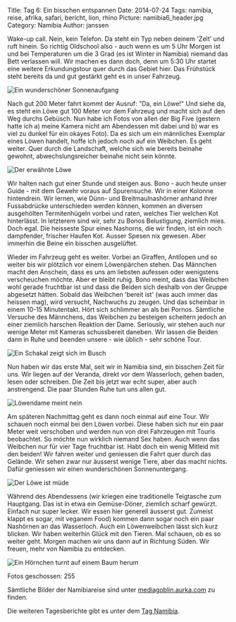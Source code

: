 Title: Tag 6: Ein bisschen entspannen
Date: 2014-07-24
Tags: namibia, reise, afrika, safari, bericht, lion, rhino
Picture: namibia6_header.jpg
Category: Namibia
Author: janssen

Wake-up call. Nein, kein Telefon. Da steht ein Typ neben deinem 'Zelt' und ruft hinein. So richtig Oldschool also - auch wenn es um 5 Uhr Morgen ist und bei Temperaturen um die 3 Grad (es ist Winter in Namibia) niemand das Bett verlassen will. Wir machen es dann doch, denn um 5:30 Uhr startet eine weitere Erkundungstour quer durch das Gebiet hier. Das Frühstück steht bereits da und gut gestärkt geht es in unser Fahrzeug.

![Ein wunderschöner Sonnenaufgang](http://mediagoblin.aurka.com/mgoblin_media/media_entries/287/ABC2757.medium.jpg)

Nach gut 200 Meter fahrt kommt der Ausruf: "Da, ein Löwe!" Und siehe da, es steht ein Löwe gut 100 Meter vor dem Fahrzeug und macht sich auf den Weg durchs Gebüsch. Nun habe ich Fotos von allen der Big Five (gestern hatte ich a) meine Kamera nicht am Abendessen mit dabei und b) war es viel zu dunkel für ein okayes Foto). Da es sich um ein männliches Exemplar eines Löwen handelt, hoffe ich jedoch noch auf ein Weibchen. Es geht weiter. Quer durch die Landschaft, welche sich wie bereits beinahe gewohnt, abwechslungsreicher beinahe nicht sein könnte.

![Der erwähnte Löwe](http://mediagoblin.aurka.com/mgoblin_media/media_entries/288/ABC2730.medium.jpg)

Wir halten nach gut einer Stunde und steigen aus. Bono - auch heute unser Guide - mit dem Gewehr voraus auf Spurensuche. Wir in einer Kolonne hintendrein. Wir lernen, wie Dünn- und Breitmaulnashörner anhand ihrer Fussabdrücke unterschieden werden können, kommen an diversen ausgehölten Termitenhügeln vorbei und raten, welches Tier welchen Kot hinterlässt. In letzterem sind wir, sehr zu Bonos Belustigung, ziemlich mies. Doch egal. Die heisseste Spur eines Nashorns, die wir finden, ist ein noch dampfender, frischer Haufen Kot. Ausser Spesen nix gewesen. Aber immerhin die Beine ein bisschen ausgelüftet.

Wieder im Fahrzeug geht es weiter. Vorbei an Giraffen, Antilopen und so weiter bis wir plötzlich vor einem Löwenpärchen stehen. Das Männchen macht den Anschein, dass es uns am liebsten aufessen oder wenigstens verscheuchen möchte. Aber er bleibt ruhig. Bono meint, dass das Weibchen wohl gerade fruchtbar ist und dass die Beiden sich deshalb von der Gruppe abgesetzt hätten. Sobald das Weibchen 'bereit ist' (was auch immer das heissen mag), wird versucht, Nachwuchs zu zeugen. Und das scheinbar in einem 10-15 Minutentakt. Hört sich schlimmer an als bei Pornos. Sämtliche Versuche des Männchens, das Weibchen zu besteigen scheitern jedoch an einer ziemlich harschen Reaktion der Dame. Seriously, wir stehen auch nur wenige Meter mit Kameras schussbereit daneben. Wir lassen die Beiden dann in Ruhe und beenden unsere - wie üblich - sehr schöne Tour.

![Ein Schakal zeigt sich im Busch](http://mediagoblin.aurka.com/mgoblin_media/media_entries/289/ABC2737.medium.jpg)

Nun haben wir das erste Mal, seit wir in Namibia sind, ein bisschen Zeit für uns. Wir liegen auf der Veranda, direkt vor dem Wasserloch, gehen baden, lesen oder schreiben. Die Zeit bis jetzt war echt super, aber auch anstrengend. Die paar Stunden Ruhe tun uns allen gut.

![Löwendame meint nein](http://mediagoblin.aurka.com/mgoblin_media/media_entries/291/ABC2812.jpg)

Am späteren Nachmittag geht es dann noch einmal auf eine Tour. Wir schauen noch einmal bei den Löwen vorbei. Diese haben sich nur ein paar Meter weit verschoben und werden nun von drei Fahrzeugen mit Touris beobachtet. So möchte nun wirklich niemand Sex haben. Auch wenn das Weibchen nur für vier Tage fruchtbar ist. Habt doch ein wenig Mitleid mit den beiden! Wir fahren weiter und geniessen die Fahrt quer durch das Gelände. Wir sehen zwar nur äusserst wenige Tiere, aber das macht nichts. Dafür geniessen wir einen wunderschönen Sonnenuntergang.

![Der Löwe ist müde](http://mediagoblin.aurka.com/mgoblin_media/media_entries/290/ABC2781.medium.jpg)

Während des Abendessens (wir kriegen eine traditionelle Teigtasche zum Hauptgang. Das ist in etwa ein Gemüse-Döner, ziemlich scharf gewürzt. Einfach nur super lecker. Wir essen hier generell äusserst gut. Zumeist klappt es sogar, mit veganem Food) kommen dann sogar noch ein paar Nashörnen an das Wasserloch. Auch ein Löwenweibchen lässt sich kurz blicken. Wir haben weiterhin Glück mit den Tieren. Mal schauen, ob es so weiter geht. Morgen machen wir uns dann auf in Richtung Süden. Wir freuen, mehr von Namibia zu entdecken.

![Ein Hörnchen turnt auf einem Baum herum](http://mediagoblin.aurka.com/mgoblin_media/media_entries/292/ABC2894.medium.jpg)

Fotos geschossen: 255

Sämtliche Bilder der Namibiareise sind unter [mediagoblin.aurka.com](http://mediagoblin.aurka.com/mediagoblin/mg.fcgi/u/janssen/collection/namibia-2014/) zu finden.

Die weiteren Tagesberichte gibt es unter dem [Tag Namibia](http://blog.aurka.com/tag/namibia.html).
